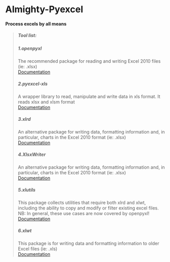 # Almighty-Pyexcel
#### Process excels by all means
>##### Tool list:
>##### 1.openpyxl<br/>
>The recommended package for reading and writing Excel 2010 files (ie: .xlsx)<br>
>[Documentation](https://openpyxl.readthedocs.io/en/default/)
>##### 2.pyexcel-xls<br/>
>A wrapper library to read, manipulate and write data in xls format. It reads xlsx and xlsm format</br>
>[Documentation](http://pythonhosted.org/pyexcel-xls/)
>##### 3.xlrd<br/>
>An alternative package for writing data, formatting information and, in particular, charts in the Excel 2010 format (ie: .xlsx)<br/>
>[Documentation](https://github.com/python-excel/xlrd/)
>##### 4.XlsxWriter<br/>
>An alternative package for writing data, formatting information and, in particular, charts in the Excel 2010 format (ie: .xlsx)</br>
>[Documentation](https://xlsxwriter.readthedocs.io/)
>##### 5.xlutils<br/>
>This package collects utilities that require both xlrd and xlwt, including the ability to copy and modify or filter existing excel files.
NB: In general, these use cases are now covered by openpyxl!</br>
>[Documentation](http://xlutils.readthedocs.io/en/latest/)
>##### 6.xlwt<br/>
>This package is for writing data and formatting information to older Excel files (ie: .xls)</br>
>[Documentation](http://xlwt.readthedocs.io/en/latest/)
